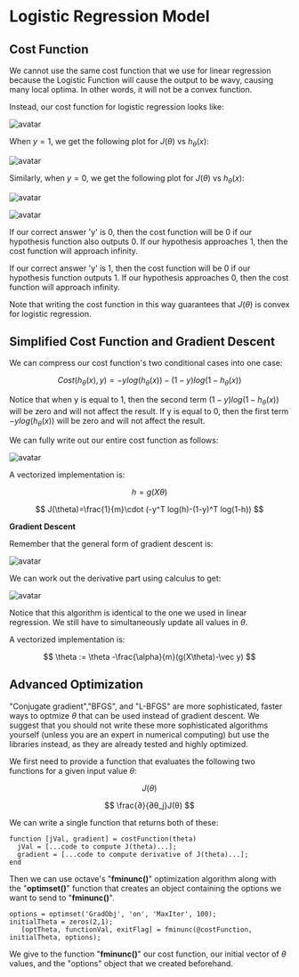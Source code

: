 # Logistic Regression Model

## Cost Function

We cannot use the same cost function that we use for linear regression because the Logistic Function will cause the output to be wavy, causing many local optima. In other words, it will not be a convex function.

Instead, our cost function for logistic regression looks like:

![avatar](https://raw.githubusercontent.com/garyphone/machine_learning/master/pictures/l3_5.PNG)

When $y = 1$, we get the following plot for $J(\theta)$ vs $h_\theta (x)$:

![avatar](https://raw.githubusercontent.com/garyphone/machine_learning/master/pictures/l3_6.PNG)

Similarly, when $y = 0$, we get the following plot for $J(\theta)$ vs $h_\theta (x)$:

![avatar](https://raw.githubusercontent.com/garyphone/machine_learning/master/pictures/l3_7.PNG)

![avatar](https://raw.githubusercontent.com/garyphone/machine_learning/master/pictures/l3_8.PNG)

If our correct answer 'y' is 0, then the cost function will be 0 if our hypothesis function also outputs 0. If our hypothesis approaches 1, then the cost function will approach infinity.

If our correct answer 'y' is 1, then the cost function will be 0 if our hypothesis function outputs 1. If our hypothesis approaches 0, then the cost function will approach infinity.

Note that writing the cost function in this way guarantees that $J(θ)$ is convex for logistic regression.

## Simplified Cost Function and Gradient Descent

We can compress our cost function's two conditional cases into one case:

$$
Cost(h_\theta (x),y)=-ylog(h_\theta (x))-(1-y)log(1-h_\theta (x))
$$

Notice that when y is equal to 1, then the second term $(1-y)log(1-h_\theta (x))$ will be zero and will not affect the result. If y is equal to 0, then the first term $-ylog(h_\theta (x))$ will be zero and will not affect the result.

We can fully write out our entire cost function as follows:

![avatar](https://raw.githubusercontent.com/garyphone/machine_learning/master/pictures/l3_9.PNG)

A vectorized implementation is:

$$
h=g(X\theta)
$$

$$
J(\theta)=\frac{1}{m}\cdot (-y^T log(h)-(1-y)^T log(1-h))
$$

**Gradient Descent**

Remember that the general form of gradient descent is:

![avatar](https://raw.githubusercontent.com/garyphone/machine_learning/master/pictures/l3_10.PNG)

We can work out the derivative part using calculus to get:

![avatar](https://raw.githubusercontent.com/garyphone/machine_learning/master/pictures/l3_11.PNG)

Notice that this algorithm is identical to the one we used in linear regression. We still have to simultaneously update all values in $\theta$.

A vectorized implementation is:

$$
\theta := \theta -\frac{\alpha}{m}(g(X\theta)-\vec y)
$$

## Advanced Optimization

"Conjugate gradient","BFGS", and "L-BFGS" are more sophisticated, faster ways to optmize $\theta$ that can be used instead of gradient descent. We suggest that you should not write these more sophisticated algorithms yourself (unless you are an expert in numerical computing) but use the libraries instead, as they are already tested and highly optimized.

We  first need to provide a function that evaluates the following two functions for a given input value $\theta$:

$$
J(\theta)
$$

$$
\frac{∂}{∂θ_j}J(θ)
$$

We can write a single function that returns both of these:

```
function [jVal, gradient] = costFunction(theta)
  jVal = [...code to compute J(theta)...];
  gradient = [...code to compute derivative of J(theta)...];
end
```

Then we can use octave's "**fminunc()**" optimization algorithm along with the "**optimset()**" function that creates an object containing the options we want to send to "**fminunc()**".

```
options = optimset('GradObj', 'on', 'MaxIter', 100);
initialTheta = zeros(2,1);
   [optTheta, functionVal, exitFlag] = fminunc(@costFunction, initialTheta, options);

```

We give to the function "**fminunc()**" our cost function, our initial vector of $\theta$ values, and the "options" object that we created beforehand.
